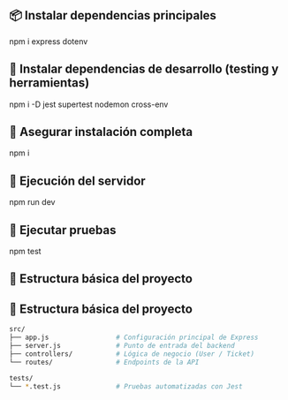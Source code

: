 ## 📦 Instalar dependencias principales
npm i express dotenv

## 🧪 Instalar dependencias de desarrollo (testing y herramientas)
npm i -D jest supertest nodemon cross-env

## 🔄 Asegurar instalación completa
npm i

## 🚀 Ejecución del servidor
npm run dev

## 🧾 Ejecutar pruebas
npm test

## 📁 Estructura básica del proyecto
## 📁 Estructura básica del proyecto

```bash
src/
├── app.js                 # Configuración principal de Express
├── server.js              # Punto de entrada del backend
├── controllers/           # Lógica de negocio (User / Ticket)
└── routes/                # Endpoints de la API

tests/
└── *.test.js              # Pruebas automatizadas con Jest

